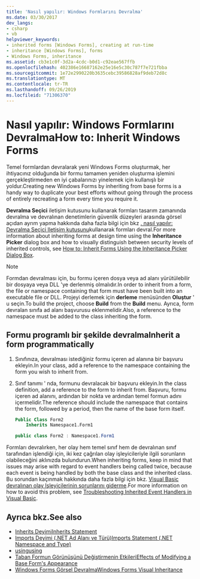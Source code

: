 ```yaml
---
title: 'Nasıl yapılır: Windows Formlarını Devralma'
ms.date: 03/30/2017
dev_langs:
- csharp
- vb
helpviewer_keywords:
- inherited forms [Windows Forms], creating at run-time
- inheritance [Windows Forms], forms
- Windows Forms, inheritance
ms.assetid: cb3e1c0f-3d2a-4cdc-b0d1-c92eae567ffb
ms.openlocfilehash: 402386e16687162e25e16e5c30c787f7e721fbba
ms.sourcegitcommit: 1e72e2990220b3635cebc39586828af9deb72d8c
ms.translationtype: MT
ms.contentlocale: tr-TR
ms.lasthandoff: 09/26/2019
ms.locfileid: "71306370"
---
```

# <a name="how-to-inherit-windows-forms"></a><span data-ttu-id="26d0c-102">Nasıl yapılır: Windows Formlarını Devralma</span><span class="sxs-lookup"><span data-stu-id="26d0c-102">How to: Inherit Windows Forms</span></span>

<span data-ttu-id="26d0c-103">Temel formlardan devralarak yeni Windows Forms oluşturmak, her ihtiyacınız olduğunda bir formu tamamen yeniden oluşturma işlemini gerçekleştirmeden en iyi çabalarınızı yinelemek için kullanışlı bir yoldur.</span><span class="sxs-lookup"><span data-stu-id="26d0c-103">Creating new Windows Forms by inheriting from base forms is a handy way to duplicate your best efforts without going through the process of entirely recreating a form every time you require it.</span></span>

<span data-ttu-id="26d0c-104">**Devralma Seçici** iletişim kutusunu kullanarak formları tasarım zamanında devralma ve devralınan denetimlerin güvenlik düzeyleri arasında görsel açıdan ayrım yapma hakkında daha fazla bilgi için bkz [. nasıl yapılır: Devralma Seçici Iletişim kutusunu](how-to-inherit-forms-using-the-inheritance-picker-dialog-box.md)kullanarak formları devral.</span><span class="sxs-lookup"><span data-stu-id="26d0c-104">For more information about inheriting forms at design time using the **Inheritance Picker** dialog box and how to visually distinguish between security levels of inherited controls, see [How to: Inherit Forms Using the Inheritance Picker Dialog Box](how-to-inherit-forms-using-the-inheritance-picker-dialog-box.md).</span></span>

> [!NOTE]
> <span data-ttu-id="26d0c-105">Formdan devralması için, bu formu içeren dosya veya ad alanı yürütülebilir bir dosyaya veya DLL 'ye derlenmiş olmalıdır.</span><span class="sxs-lookup"><span data-stu-id="26d0c-105">In order to inherit from a form, the file or namespace containing that form must have been built into an executable file or DLL.</span></span> <span data-ttu-id="26d0c-106">Projeyi derlemek için **derleme** menüsünden **Oluştur** ' u seçin.</span><span class="sxs-lookup"><span data-stu-id="26d0c-106">To build the project, choose **Build** from the **Build** menu.</span></span> <span data-ttu-id="26d0c-107">Ayrıca, form devralan sınıfa ad alanı başvurusu eklenmelidir.</span><span class="sxs-lookup"><span data-stu-id="26d0c-107">Also, a reference to the namespace must be added to the class inheriting the form.</span></span>

## <a name="inherit-a-form-programmatically"></a><span data-ttu-id="26d0c-108">Formu programlı bir şekilde devralma</span><span class="sxs-lookup"><span data-stu-id="26d0c-108">Inherit a form programmatically</span></span>

1. <span data-ttu-id="26d0c-109">Sınıfınıza, devralması istediğiniz formu içeren ad alanına bir başvuru ekleyin.</span><span class="sxs-lookup"><span data-stu-id="26d0c-109">In your class, add a reference to the namespace containing the form you wish to inherit from.</span></span>

2. <span data-ttu-id="26d0c-110">Sınıf tanımı ' nda, formunu devralacak bir başvuru ekleyin.</span><span class="sxs-lookup"><span data-stu-id="26d0c-110">In the class definition, add a reference to the form to inherit from.</span></span> <span data-ttu-id="26d0c-111">Başvuru, formu içeren ad alanını, ardından bir nokta ve ardından temel formun adını içermelidir.</span><span class="sxs-lookup"><span data-stu-id="26d0c-111">The reference should include the namespace that contains the form, followed by a period, then the name of the base form itself.</span></span>

    ```vb
    Public Class Form2
        Inherits Namespace1.Form1
    ```

    ```csharp
    public class Form2 : Namespace1.Form1
    ```

 <span data-ttu-id="26d0c-112">Formları devralırken, her olay hem temel sınıf hem de devralınan sınıf tarafından işlendiği için, iki kez çağrılan olay işleyicileriyle ilgili sorunların olabileceğini aklınızda bulundurun.</span><span class="sxs-lookup"><span data-stu-id="26d0c-112">When inheriting forms, keep in mind that issues may arise with regard to event handlers being called twice, because each event is being handled by both the base class and the inherited class.</span></span> <span data-ttu-id="26d0c-113">Bu sorundan kaçınmak hakkında daha fazla bilgi için bkz. [Visual Basic devralınan olay Işleyicilerinin sorunlarını giderme](../../../visual-basic/programming-guide/language-features/events/troubleshooting-inherited-event-handlers.md).</span><span class="sxs-lookup"><span data-stu-id="26d0c-113">For more information on how to avoid this problem, see [Troubleshooting Inherited Event Handlers in Visual Basic](../../../visual-basic/programming-guide/language-features/events/troubleshooting-inherited-event-handlers.md).</span></span>

## <a name="see-also"></a><span data-ttu-id="26d0c-114">Ayrıca bkz.</span><span class="sxs-lookup"><span data-stu-id="26d0c-114">See also</span></span>

- [<span data-ttu-id="26d0c-115">Inherits Deyimi</span><span class="sxs-lookup"><span data-stu-id="26d0c-115">Inherits Statement</span></span>](../../../visual-basic/language-reference/statements/inherits-statement.md)
- [<span data-ttu-id="26d0c-116">Imports Deyimi (.NET Ad Alanı ve Türü)</span><span class="sxs-lookup"><span data-stu-id="26d0c-116">Imports Statement (.NET Namespace and Type)</span></span>](../../../visual-basic/language-reference/statements/imports-statement-net-namespace-and-type.md)
- [<span data-ttu-id="26d0c-117">using</span><span class="sxs-lookup"><span data-stu-id="26d0c-117">using</span></span>](../../../csharp/language-reference/keywords/using.md)
- [<span data-ttu-id="26d0c-118">Taban Formun Görünüşünü Değiştirmenin Etkileri</span><span class="sxs-lookup"><span data-stu-id="26d0c-118">Effects of Modifying a Base Form's Appearance</span></span>](effects-of-modifying-base-form-appearance.md)
- [<span data-ttu-id="26d0c-119">Windows Forms Görsel Devralma</span><span class="sxs-lookup"><span data-stu-id="26d0c-119">Windows Forms Visual Inheritance</span></span>](windows-forms-visual-inheritance.md)
